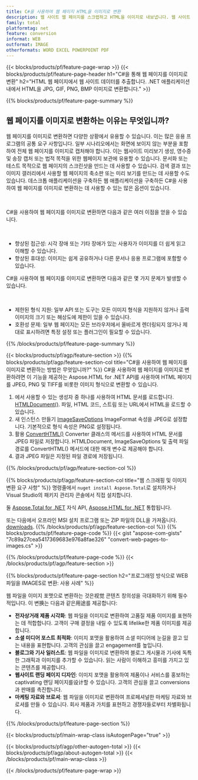 ```yaml
---
title: C#을 사용하여 웹 페이지 HTML을 이미지로 변환
description: 웹 사이트 웹 페이지를 스크랩하고 HTML을 이미지로 내보냅니다. 웹 사이트 데이터를 JPEG, PNG, GIF, BMP 등으로 스크랩하는 .NET 애플리케이션을 개발합니다. 
family: total
platformtag: net
feature: conversion
informat: WEB
outformat: IMAGE
otherformats: WORD EXCEL POWERPOINT PDF
---
```

{{< blocks/products/pf/feature-page-wrap >}}
{{< blocks/products/pf/feature-page-header h1="C#을 통해 웹 페이지를 이미지로 변환" h2="HTML 웹 페이지에서 웹 사이트 데이터를 추출합니다. .NET 애플리케이션 내에서 HTML을 JPG, GIF, PNG, BMP 이미지로 변환합니다." >}}

{{% blocks/products/pf/feature-page-summary %}}

<h2 class="heading-border">웹 페이지를 이미지로 변환하는 이유는 무엇입니까?</h2>
<p>웹 페이지를 이미지로 변환하면 다양한 상황에서 유용할 수 있습니다. 이는 많은 응용 프로그램의 공통 요구 사항입니다. 일부 시나리오에서는 화면에 보이지 않는 부분을 포함하여 전체 웹 페이지를 이미지로 캡처해야 합니다. 이는 웹사이트 미리보기 생성, 영수증 및 송장 캡처 또는 법적 목적을 위한 웹페이지 보관에 유용할 수 있습니다. 문서화 또는 테스트 목적으로 웹 페이지의 스크린샷을 만드는 데 사용할 수 있습니다. 검색 결과 또는 이미지 갤러리에서 사용할 웹 페이지의 축소판 또는 미리 보기를 만드는 데 사용할 수도 있습니다. 데스크톱 애플리케이션을 구축하든 웹 애플리케이션을 구축하든 C#을 사용하여 웹 페이지를 이미지로 변환하는 데 사용할 수 있는 많은 옵션이 있습니다.</p><br />

<p>C#을 사용하여 웹 페이지를 이미지로 변환하면 다음과 같은 여러 이점을 얻을 수 있습니다.</p><br />
<ul>
<li>향상된 접근성: 시각 장애 또는 기타 장애가 있는 사용자가 이미지를 더 쉽게 읽고 이해할 수 있습니다.</li>
<li>향상된 휴대성: 이미지는 쉽게 공유하거나 다른 문서나 응용 프로그램에 포함할 수 있습니다.</li>
</ul>
<p>C#을 사용하여 웹 페이지를 이미지로 변환하면 다음과 같은 몇 가지 문제가 발생할 수 있습니다.</p><br />
<ul>
<li>제한된 형식 지원: 일부 API 또는 도구는 모든 이미지 형식을 지원하지 않거나 출력 이미지의 크기 또는 해상도에 제한이 있을 수 있습니다.</li>
<li>호환성 문제: 일부 웹 페이지는 모든 브라우저에서 올바르게 렌더링되지 않거나 제대로 표시하려면 특정 설정 또는 플러그인이 필요할 수 있습니다.</li>
</ul>
{{% /blocks/products/pf/feature-page-summary  %}}

{{< blocks/products/pf/agp/feature-section >}}
{{% blocks/products/pf/agp/feature-section-col title="C#을 사용하여 웹 페이지를 이미지로 변환하는 방법은 무엇입니까?" %}}
C#을 사용하여 웹 페이지를 이미지로 변환하려면 이 기능을 제공하는 Aspose.HTML for .NET API를 사용하여 HTML 페이지를 JPEG, PNG 및 TIFF를 비롯한 이미지 형식으로 변환할 수 있습니다.</p>

1. 에서 사용할 수 있는 생성자 중 하나를 사용하여 HTML 문서를 로드합니다. [HTMLDocument()](https://reference.aspose.com/html/net/aspose.html/htmldocument/). 파일, HTML 코드, 스트림 또는 URL에서 HTML을 로드할 수 있습니다.
2. 새 인스턴스 만들기 [ImageSaveOptions](https://reference.aspose.com/html/net/aspose.html.saving/imagesaveoptions/) ImageFormat 속성을 JPEG로 설정합니다. 기본적으로 형식 속성은 PNG로 설정됩니다.
3. 활용 [ConvertHTML()](https://reference.aspose.com/html/net/aspose.html.converters/converter/converthtml/) Converter 클래스의 메서드를 사용하여 HTML 문서를 JPEG 파일로 저장합니다. HTMLDocument, ImageSaveOptions 및 출력 파일 경로를 ConvertHTML() 메서드에 대한 매개 변수로 제공해야 합니다.
4. 결과 JPEG 파일은 지정된 파일 경로에 저장됩니다.
 
{{% /blocks/products/pf/agp/feature-section-col %}}

{{% blocks/products/pf/agp/feature-section-col title="웹 스크래핑 및 이미지 변환 요구 사항" %}}
명령줄에서 ```nuget install Aspose.Total```로 설치하거나 Visual Studio의 패키지 관리자 콘솔에서 직접 설치합니다.

둘 [Aspose.Total for .NET](https://products.aspose.com/total/net/) 자식 API, [Aspose.HTML for .NET](https://products.aspose.com/html/net/) 통합됩니다.

또는 다음에서 오프라인 MSI 설치 프로그램 또는 ZIP 파일의 DLL을 가져옵니다. [downloads](https://releases.aspose.com/total/net).
{{% /blocks/products/pf/agp/feature-section-col %}}
{{% blocks/products/pf/feature-page-code %}}
{{< gist "aspose-com-gists" "7c89a27cea5417369683e976a8fae326" "convert-web-pages-to-images.cs" >}}

{{% /blocks/products/pf/feature-page-code %}}
{{< /blocks/products/pf/agp/feature-section >}}

{{% blocks/products/pf/feature-page-section  h2="프로그래밍 방식으로 WEB 파일을 IMAGES로 변환: 사용 사례" %}}
웹 파일을 이미지 포맷으로 변환하는 것은视觉 콘텐츠 창의성을 극대화하기 위해 필수적입니다. 이 변换는 다음과 같은用途를 제공합니다:

*   **전자상거래 제품 시각화**: 웹 파일을 이미지로 변환하여 고품질 제품 이미지를 표현하는 데 적합합니다. 고객이 구매 결정을 내릴 수 있도록 lifelike한 제품 이미지를 제공합니다.
*   **소셜 미디어 포스트 최적화**: 이미지 포맷을 활용하여 소셜 미디어에 눈길을 끌고 있는 내용을 표현합니다. 고객의 관심을 끌고 engagement를 높입니다.
*   **블로그와 기사 일러스트**: 웹 파일을 이미지로 변환하여 블로그 게시물과 기사에 독특한 그래픽과 이미지를 추가할 수 있습니다. 읽는 사람이 이해하고 흥미를 가지고 있는 콘텐츠를 제공합니다.
*   **웹사이트 랜딩 페이지 디자인**: 이미지 포맷을 활용하여 제품이나 서비스를 홍보하는 captivating 랜딩 페이지를设计할 수 있습니다. 고객의 관심을 끌고 conversions과 판매를 촉진합니다.
*   **마케팅 자료와 브로셔**: 웹 파일을 이미지로 변환하여 프로페셔널한 마케팅 자료와 브로셔를 만들 수 있습니다. 회사 제품과 가치를 표현하고 경쟁자들로부터 차별화됩니다.
{{% /blocks/products/pf/feature-page-section %}}
{{< blocks/products/pf/main-wrap-class isAutogenPage="true" >}}

{{< blocks/products/pf/agp/other-autogen-total >}}
{{< blocks/products/pf/agp/about-autogen-total >}}
{{< /blocks/products/pf/main-wrap-class >}}

{{< /blocks/products/pf/feature-page-wrap >}}